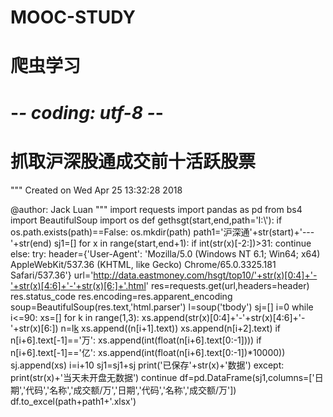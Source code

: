 # MOOC-STUDY
# 爬虫学习
# -*- coding: utf-8 -*-
# 抓取沪深股通成交前十活跃股票
"""
Created on Wed Apr 25 13:32:28 2018

@author: Jack Luan
"""
import requests
import pandas as pd
from bs4 import BeautifulSoup
import os
def gethsgt(start,end,path='I:\\'):
    if os.path.exists(path)==False:
        os.mkdir(path)
    path1='沪深通'+str(start)+'---'+str(end)
    sj1=[]
    for x in range(start,end+1):
        if int(str(x)[-2:])>31:
            continue
        else:
            try:
                header={'User-Agent': 'Mozilla/5.0 (Windows NT 6.1; Win64; x64) AppleWebKit/537.36 (KHTML, like Gecko) Chrome/65.0.3325.181 Safari/537.36'}
                url='http://data.eastmoney.com/hsgt/top10/'+str(x)[0:4]+'-'+str(x)[4:6]+'-'+str(x)[6:]+'.html'
                res=requests.get(url,headers=header)
                res.status_code
                res.encoding=res.apparent_encoding
                soup=BeautifulSoup(res.text,'html.parser')
                l=soup('tbody')
                sj=[]
                i=0
                while i<=90:
                        xs=[]
                        for k in range(1,3):
                            xs.append(str(x)[0:4]+'-'+str(x)[4:6]+'-'+str(x)[6:])
                            n=l[k]('td')
                            xs.append((n[i+1].text))
                            xs.append(n[i+2].text)
                            if n[i+6].text[-1]=='万':
                                xs.append(int(float(n[i+6].text[0:-1])))
                            if n[i+6].text[-1]=='亿':
                                xs.append(int(float(n[i+6].text[0:-1])*10000))
                        sj.append(xs)
                        i=i+10
                sj1=sj1+sj
                print('已保存'+str(x)+'数据')
            except:
                print(str(x)+'当天未开盘无数据')
                continue
    df=pd.DataFrame(sj1,columns=['日期','代码','名称','成交额/万','日期','代码','名称','成交额/万'])
    df.to_excel(path+path1+'.xlsx')
